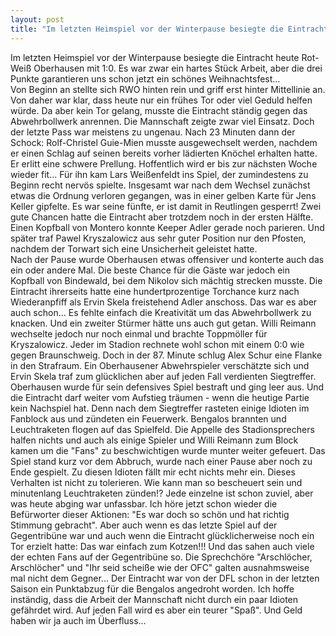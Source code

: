```yaml
---
layout: post
title: "Im letzten Heimspiel vor der Winterpause besiegte die Eintracht heute Rot-Weiß Oberhausen mit 1:0."
---
```


Im letzten Heimspiel vor der Winterpause besiegte die Eintracht heute Rot-Weiß Oberhausen mit 1:0. Es war zwar ein hartes Stück Arbeit, aber die drei Punkte garantieren uns schon jetzt ein schönes Weihnachtsfest...  
Von Beginn an stellte sich RWO hinten rein und griff erst hinter Mittellinie an. Von daher war klar, dass heute nur ein frühes Tor oder viel Geduld helfen würde. Da aber kein Tor gelang, musste die Eintracht ständig gegen das Abwehrbollwerk anrennen. Die Mannschaft zeigte zwar viel Einsatz. Doch der letzte Pass war meistens zu ungenau. Nach 23 Minuten dann der Schock: Rolf-Christel Guie-Mien musste ausgewechselt werden, nachdem er einen Schlag auf seinen bereits vorher lädierten Knöchel erhalten hatte. Er erlitt eine schwere Prellung. Hoffentlich wird er bis zur nächsten Woche wieder fit... Für ihn kam Lars Weißenfeldt ins Spiel, der zumindestens zu Beginn recht nervös spielte. Insgesamt war nach dem Wechsel zunächst etwas die Ordnung verloren gegangen, was in einer gelben Karte für Jens Keller gipfelte. Es war seine fünfte, er ist damit in Reutlingen gesperrt! Zwei gute Chancen hatte die Eintracht aber trotzdem noch in der ersten Hälfte. Einen Kopfball von Montero konnte Keeper Adler gerade noch parieren. Und später traf Pawel Kryszalowicz aus sehr guter Position nur den Pfosten, nachdem der Torwart sich eine Unsicherheit geleistet hatte.  
Nach der Pause wurde Oberhausen etwas offensiver und konterte auch das ein oder andere Mal. Die beste Chance für die Gäste war jedoch ein Kopfball von Bindewald, bei dem Nikolov sich mächtig strecken musste. Die Eintracht ihrerseits hatte eine hundertprozentige Torchance kurz nach Wiederanpfiff als Ervin Skela freistehend Adler anschoss. Das war es aber auch schon... Es fehlte einfach die Kreativität um das Abwehrbollwerk zu knacken. Und ein zweiter Stürmer hätte uns auch gut getan. Willi Reimann wechselte jedoch nur noch einmal und brachte Toppmöller für Kryszalowicz. Jeder im Stadion rechnete wohl schon mit einem 0:0 wie gegen Braunschweig. Doch in der 87. Minute schlug Alex Schur eine Flanke in den Strafraum. Ein Oberhausener Abwehrspieler verschätzte sich und Ervin Skela traf zum glücklichen aber auf jeden Fall verdienten Siegtreffer. Oberhausen wurde für sein defensives Spiel bestraft und ging leer aus. Und die Eintracht darf weiter vom Aufstieg träumen - wenn die heutige Partie kein Nachspiel hat. Denn nach dem Siegtreffer rasteten einige Idioten im Fanblock aus und zündeten ein Feuerwerk. Bengalos brannten und Leuchtraketen flogen auf das Spielfeld. Die Appelle des Stadionsprechers halfen nichts und auch als einige Spieler und Willi Reimann zum Block kamen um die "Fans" zu beschwichtigen wurde munter weiter gefeuert. Das Spiel stand kurz vor dem Abbruch, wurde nach einer Pause aber noch zu Ende gespielt. Zu diesen Idioten fällt mir echt nichts mehr ein. Dieses Verhalten ist nicht zu tolerieren. Wie kann man so bescheuert sein und minutenlang Leuchtraketen zünden!? Jede einzelne ist schon zuviel, aber was heute abging war unfassbar. Ich höre jetzt schon wieder die Befürworter dieser Aktionen: "Es war doch so schön und hat richtig Stimmung gebracht". Aber auch wenn es das letzte Spiel auf der Gegentribüne war und auch wenn die Eintracht glücklicherweise noch ein Tor erzielt hatte: Das war einfach zum Kotzen!!! Und das sahen auch viele der echten Fans auf der Gegentribüne so. Die Sprechchöre "Arschlöcher, Arschlöcher" und "Ihr seid scheiße wie der OFC" galten ausnahmsweise mal nicht dem Gegner... Der Eintracht war von der DFL schon in der letzten Saison ein Punktabzug für die Bengalos angedroht worden. Ich hoffe inständig, dass die Arbeit der Mannschaft nicht durch ein paar Idioten gefährdet wird. Auf jeden Fall wird es aber ein teurer "Spaß". Und Geld haben wir ja auch im Überfluss...
